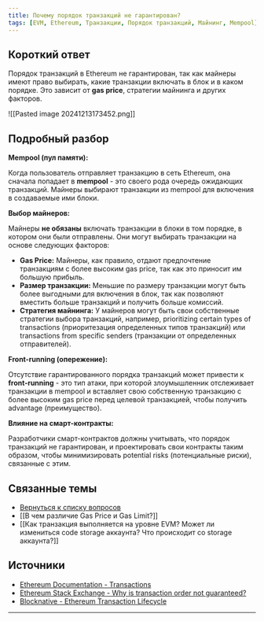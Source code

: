 ```yaml
---
title: Почему порядок транзакций не гарантирован?
tags: [EVM, Ethereum, Транзакции, Порядок транзакций, Майнинг, Mempool]
---
```


## Короткий ответ

Порядок транзакций в Ethereum не гарантирован, так как майнеры имеют право выбирать, какие транзакции включать в блок и в каком порядке.  Это зависит от **gas price**, стратегии майнинга и других факторов.

![[Pasted image 20241213173452.png]]


## Подробный разбор

**Mempool (пул памяти):**

Когда пользователь отправляет транзакцию в сеть Ethereum, она сначала попадает в **mempool** - это своего рода очередь ожидающих транзакций. Майнеры выбирают транзакции из mempool для включения в создаваемые ими блоки.

**Выбор майнеров:**

Майнеры **не обязаны** включать транзакции в блоки в том порядке, в котором они были отправлены. Они могут выбирать транзакции на основе следующих факторов:

* **Gas Price:** Майнеры, как правило, отдают предпочтение транзакциям с более высоким gas price, так как это приносит им большую прибыль.
* **Размер транзакции:**  Меньшие по размеру транзакции могут быть более выгодными для включения в блок, так как позволяют вместить больше транзакций и получить больше комиссий.
* **Стратегия майнинга:**  У майнеров могут быть свои собственные стратегии выбора транзакций, например,  prioritizing certain types of transactions (приоритезация определенных типов транзакций) или  transactions from specific senders (транзакции от определенных отправителей).


**Front-running (опережение):**

Отсутствие гарантированного порядка транзакций может привести к **front-running** - это тип атаки, при которой злоумышленник отслеживает транзакции в mempool и вставляет свою собственную транзакцию с более высоким gas price перед целевой транзакцией,  чтобы получить advantage (преимущество).  


**Влияние на смарт-контракты:**

Разработчики смарт-контрактов должны учитывать, что порядок транзакций не гарантирован, и проектировать свои контракты таким образом, чтобы минимизировать potential risks (потенциальные риски), связанные с этим.


## Связанные темы

* [Вернуться к списку вопросов](4.%20Список%20вопросов.md)
* [[В чем различие Gas Price и Gas Limit?]]
* [[Как транзакция выполняется на уровне EVM? Может ли измениться code storage аккаунта? Что происходит со storage аккаунта?]]


## Источники


* [Ethereum Documentation - Transactions](https://ethereum.org/en/developers/docs/transactions/)
* [Ethereum Stack Exchange - Why is transaction order not guaranteed?](https://ethereum.stackexchange.com/questions/1359/why-is-transaction-order-not-guaranteed)
* [Blocknative - Ethereum Transaction Lifecycle](https://www.blocknative.com/blog/ethereum-transaction-lifecycle)


---